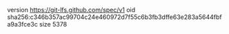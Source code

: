 version https://git-lfs.github.com/spec/v1
oid sha256:c346b357ac99704c24e460972d7f55c6b3fb3dffe63e283a5644fbfa9a3fce3c
size 5378
